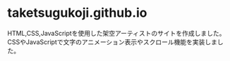 # taketsugukoji.github.io
HTML,CSS,JavaScriptを使用した架空アーティストのサイトを作成しました。CSSやJavaScriptで文字のアニメーション表示やスクロール機能を実装しました。
